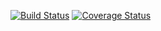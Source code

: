 [![Build Status](https://travis-ci.org/TimurFlush/phalcon-logger.svg?branch=master)](https://travis-ci.org/TimurFlush/phalcon-logger)
[![Coverage Status](https://coveralls.io/repos/github/TimurFlush/phalcon-logger/badge.svg?branch=master)](https://coveralls.io/github/TimurFlush/phalcon-logger?branch=master)